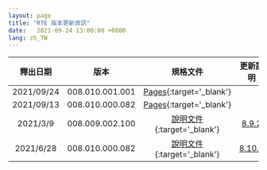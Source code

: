 ```yaml
---
layout: page
title: "RTE 版本更新資訊"
date:   2021-09-24 13:00:00 +0800
lang: zh_TW
---
```



|釋出日期|版本|規格文件|更新說明|
|:-:|:-:|:-:|:-:|
|2021/09/24|008.010.001.001|[Pages](https://pages.ruru.tw/#/8.10.1/UPDATE/ITEM_5/RTE/README){:target='_blank'}||
|2021/09/13|008.010.000.082|[Pages](https://pages.ruru.tw/#/8.10.0/UPDATE/ITEM_25/RTE/README){:target='_blank'}||
|2021/3/9|008.009.002.100|[說明文件](/library/8.9.2/index.html){:target='_blank'}|[8.9.2](/INSTALLS/RTE/UPDATE/8.9.2.html)|
|2021/6/28|008.010.000.082|[說明文件](/doc/8.10.0/zh-Hant/index.html){:target='_blank'}|[8.10.0](/INSTALLS/RTE/UPDATE/8.10.0.html)|
